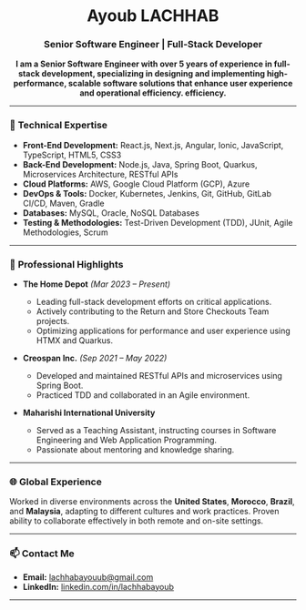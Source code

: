 <h1 align="center">Ayoub LACHHAB</h1>

<h3 align="center">Senior Software Engineer | Full-Stack Developer</h3>


<p align="center">
  <strong>
 I am a Senior Software Engineer with over 5 years of experience in full-stack development, specializing in designing and implementing high-performance, scalable software solutions that enhance user experience and operational efficiency.
efficiency.
  </strong>
</p>

---

### 🚀 **Technical Expertise**

- **Front-End Development:** React.js, Next.js, Angular, Ionic, JavaScript, TypeScript, HTML5, CSS3
- **Back-End Development:** Node.js, Java, Spring Boot, Quarkus, Microservices Architecture, RESTful APIs
- **Cloud Platforms:** AWS, Google Cloud Platform (GCP), Azure
- **DevOps & Tools:** Docker, Kubernetes, Jenkins, Git, GitHub, GitLab CI/CD, Maven, Gradle
- **Databases:** MySQL, Oracle, NoSQL Databases
- **Testing & Methodologies:** Test-Driven Development (TDD), JUnit, Agile Methodologies, Scrum

---

### 💼 **Professional Highlights**

- **The Home Depot** *(Mar 2023 – Present)*
  - Leading full-stack development efforts on critical applications.
  - Actively contributing to the Return and Store Checkouts Team projects.
  - Optimizing applications for performance and user experience using HTMX and Quarkus.

- **Creospan Inc.** *(Sep 2021 – May 2022)*
  - Developed and maintained RESTful APIs and microservices using Spring Boot.
  - Practiced TDD and collaborated in an Agile environment.

- **Maharishi International University**
  - Served as a Teaching Assistant, instructing courses in Software Engineering and Web Application Programming.
  - Passionate about mentoring and knowledge sharing.

---

### 🌐 **Global Experience**

Worked in diverse environments across the **United States**, **Morocco**, **Brazil**, and **Malaysia**, adapting to different cultures and work practices. Proven ability to collaborate effectively in both remote and on-site settings.

---

### 📫 **Contact Me**

- **Email:** [lachhabayouub@gmail.com](mailto:lachhabayouub@gmail.com)
- **LinkedIn:** [linkedin.com/in/lachhabayoub](https://www.linkedin.com/in/lachhabayoub/)

---

